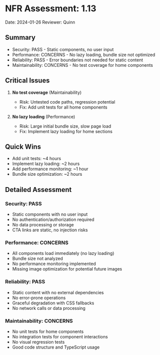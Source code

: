 # NFR Assessment: 1.13

Date: 2024-01-26
Reviewer: Quinn

## Summary

- Security: PASS - Static components, no user input
- Performance: CONCERNS - No lazy loading, bundle size not optimized
- Reliability: PASS - Error boundaries not needed for static content
- Maintainability: CONCERNS - No test coverage for home components

## Critical Issues

1. **No test coverage** (Maintainability)
   - Risk: Untested code paths, regression potential
   - Fix: Add unit tests for all home components

2. **No lazy loading** (Performance)
   - Risk: Large initial bundle size, slow page load
   - Fix: Implement lazy loading for home sections

## Quick Wins

- Add unit tests: ~4 hours
- Implement lazy loading: ~2 hours
- Add performance monitoring: ~1 hour
- Bundle size optimization: ~2 hours

## Detailed Assessment

### Security: PASS
- Static components with no user input
- No authentication/authorization required
- No data processing or storage
- CTA links are static, no injection risks

### Performance: CONCERNS
- All components load immediately (no lazy loading)
- Bundle size not analyzed
- No performance monitoring implemented
- Missing image optimization for potential future images

### Reliability: PASS
- Static content with no external dependencies
- No error-prone operations
- Graceful degradation with CSS fallbacks
- No network calls or data processing

### Maintainability: CONCERNS
- No unit tests for home components
- No integration tests for component interactions
- No visual regression tests
- Good code structure and TypeScript usage
